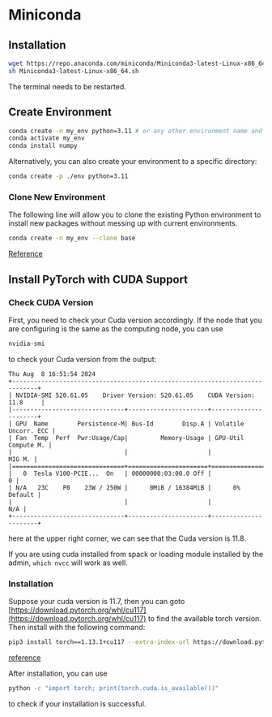# Miniconda
## Installation
```bash
wget https://repo.anaconda.com/miniconda/Miniconda3-latest-Linux-x86_64.sh
sh Miniconda3-latest-Linux-x86_64.sh
```
The terminal needs to be restarted.

## Create Environment
```bash
conda create -n my_env python=3.11 # or any other environment name and python version you need
conda activate my_env
conda install numpy
```
Alternatively, you can also create your environment to a specific directory:
```bash
conda create -p ./env python=3.11
```
### Clone New Environment
The following line will allow you to clone the existing Python environment to install new packages without messing up with current environments.
```bash
conda create -n my_env --clone base
```
[Reference](https://conda.io/projects/conda/en/latest/user-guide/tasks/manage-environments.html)

## Install PyTorch with CUDA Support
### Check CUDA Version
First, you need to check your Cuda version accordingly.
If the node that you are configuring is the same as the computing node, you can use
```bash
nvidia-smi
```
to check your Cuda version from the output:
```
Thu Aug  8 16:51:54 2024       
+-----------------------------------------------------------------------------+
| NVIDIA-SMI 520.61.05    Driver Version: 520.61.05    CUDA Version: 11.8     |
|-------------------------------+----------------------+----------------------+
| GPU  Name        Persistence-M| Bus-Id        Disp.A | Volatile Uncorr. ECC |
| Fan  Temp  Perf  Pwr:Usage/Cap|         Memory-Usage | GPU-Util  Compute M. |
|                               |                      |               MIG M. |
|===============================+======================+======================|
|   0  Tesla V100-PCIE...  On   | 00000000:03:00.0 Off |                    0 |
| N/A   23C    P0    23W / 250W |      0MiB / 16384MiB |      0%      Default |
|                               |                      |                  N/A |
+-------------------------------+----------------------+----------------------+
```
here at the upper right corner, we can see that the Cuda version is 11.8.

If you are using cuda installed from spack or loading module installed by the admin, `which nvcc` will work as well.

### Installation
Suppose your cuda version is 11.7, then you can goto [https://download.pytorch.org/whl/cu117](https://download.pytorch.org/whl/cu117) to find the available torch version.
Then install with the following command:
```bash
pip3 install torch==1.13.1+cu117 --extra-index-url https://download.pytorch.org/whl/cu117 --no-cache-dir
```
[reference](https://stackoverflow.com/questions/70340812/how-to-install-pytorch-with-cuda-support-with-pip-in-visual-studio)

After installation, you can use
```bash
python -c "import torch; print(torch.cuda.is_available())"
```
to check if your installation is successful.

